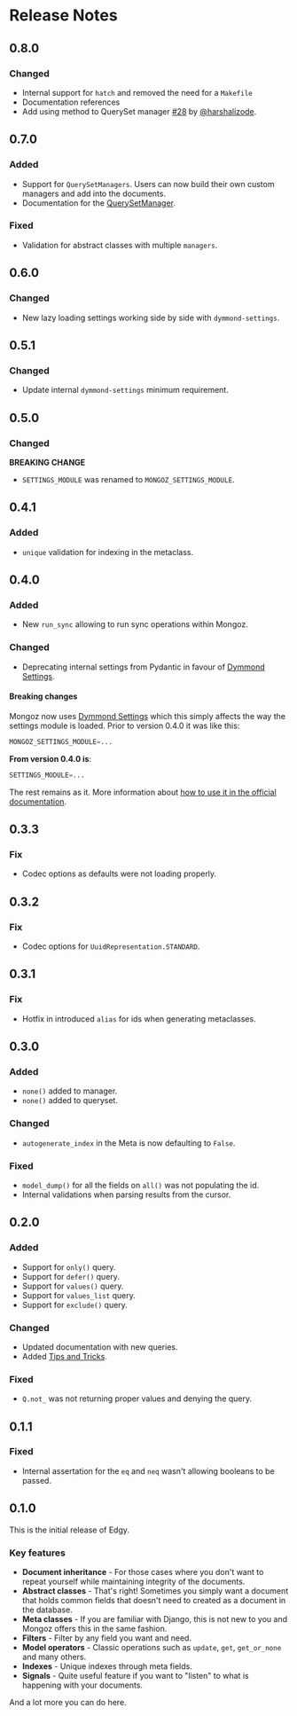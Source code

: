 # Release Notes

## 0.8.0

### Changed

- Internal support for `hatch` and removed the need for a `Makefile`
- Documentation references
- Add using method to QuerySet manager [#28](https://github.com/dymmond/mongoz/pull/28) by [@harshalizode](https://github.com/harshalizode).

## 0.7.0

### Added

- Support for `QuerySetManagers`. Users can now build their own custom managers
and add into the documents.
- Documentation for the [QuerySetManager](./managers.md).

### Fixed

- Validation for abstract classes with multiple `managers`.

## 0.6.0

### Changed

- New lazy loading settings working side by side with `dymmond-settings`.

## 0.5.1

### Changed

- Update internal `dymmond-settings` minimum requirement.

## 0.5.0

### Changed

**BREAKING CHANGE**

- `SETTINGS_MODULE` was renamed to `MONGOZ_SETTINGS_MODULE`.

## 0.4.1

### Added

- `unique` validation for indexing in the metaclass.

## 0.4.0

### Added

- New `run_sync` allowing to run sync operations within Mongoz.

### Changed

- Deprecating internal settings from Pydantic in favour of [Dymmond Settings](https://settings.dymmond.com).

#### Breaking changes

Mongoz now uses  [Dymmond Settings](https://settings.dymmond.com) which this simply affects the way the
settings module is loaded. Prior to version 0.4.0 it was like this:

```python
MONGOZ_SETTINGS_MODULE=...
```

**From version 0.4.0 is**:

```python
SETTINGS_MODULE=...
```

The rest remains as it. More information about [how to use it in the official documentation](https://settings.dymmond.com/#how-to-use-it_1).

## 0.3.3

### Fix

- Codec options as defaults were not loading properly.

## 0.3.2

### Fix

- Codec options for `UuidRepresentation.STANDARD`.

## 0.3.1

### Fix

- Hotfix in introduced `alias` for ids when generating metaclasses.

## 0.3.0

### Added

- `none()` added to manager.
- `none()` added to queryset.

### Changed

- `autogenerate_index` in the Meta is now defaulting to `False`.

### Fixed

- `model_dump()` for all the fields on `all()` was not populating the id.
- Internal validations when parsing results from the cursor.

## 0.2.0

### Added

- Support for `only()` query.
- Support for `defer()` query.
- Support for `values()` query.
- Support for `values_list` query.
- Support for `exclude()` query.

### Changed

- Updated documentation with new queries.
- Added [Tips and Tricks](./tips-and-tricks.md).

### Fixed

- `Q.not_` was not returning proper values and denying the query.

## 0.1.1

### Fixed

- Internal assertation for the `eq` and `neq` wasn't allowing booleans to be passed.

## 0.1.0

This is the initial release of Edgy.

### Key features

* **Document inheritance** - For those cases where you don't want to repeat yourself while maintaining integrity of the documents.
* **Abstract classes** - That's right! Sometimes you simply want a document that holds common fields that doesn't need to created as
a document in the database.
* **Meta classes** - If you are familiar with Django, this is not new to you and Mongoz offers this in the same fashion.
* **Filters** - Filter by any field you want and need.
* **Model operators** - Classic operations such as `update`, `get`, `get_or_none` and many others.
* **Indexes** - Unique indexes through meta fields.
* **Signals** - Quite useful feature if you want to "listen" to what is happening with your documents.

And a lot more you can do here.
